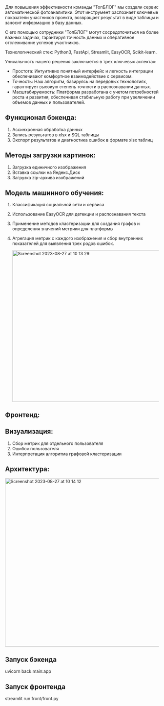 Для повышения эффективности команды "ТопБЛОГ" мы создали сервис автоматической фотоаналитики. Этот инструмент распознает ключевые показатели участников проекта, возвращает результат в виде таблицы и заносит информацию в базу данных.

С его помощью сотрудники "ТопБЛОГ" могут сосредоточиться на более важных задачах, гарантируя точность данных и оперативное отслеживание успехов участников.

Технологический стек: Python3, FastApi, Streamlit, EasyOCR, Scikit-learn.


Уникальность нашего решения заключается в трех ключевых аспектах:

- Простота: Интуитивно понятный интерфейс и легкость интеграции обеспечивают комфортное взаимодействие с сервисом.
- Точность: Наш алгоритм, базируясь на передовых технологиях, гарантирует высокую степень точности в распознавании данных.
- Масштабируемость: Платформа разработана с учетом потребностей роста и развития, обеспечивая стабильную работу при увеличении объемов данных и пользователей.

## Функционал бэкенда:
1) Ассинхронная обработка данных
2) Запись результатов в xlsx и SQL таблицы
3) Экспорт результатов и диагностика ошибок в формате xlsx таблиц

## Методы загрузки картинок:
1) Загрузка единичного изображения
2) Вставка ссылки на Яндекс.Диск
3) Загрузка zip-архива изображений
   
## Модель машинного обучения:
1) Классификация социальной сети и сервиса
2) Использование EasyOCR для детекции и распознавания текста
3) Применение методов кластеризации для создания графов и определения значений метрики для платформы
4) Агрегация метрик с каждого изображения и сбор внутренних показателей для выявления трех родов ошибок.

   <img width="495" alt="Screenshot 2023-08-27 at 10 13 29" src="https://github.com/Sapf3ar/topblog_case/assets/70803676/e6e1297c-2ce9-4d7a-88bb-83ae225ab7eb">

## Фронтенд:
 
## Визуализация:
1) Сбор метрик для отдельного пользователя
2) Ошибок пользователя
3) Интерпретация алгоритма графовой кластеризации

   
## Архитектура:
<img width="550" alt="Screenshot 2023-08-27 at 10 14 12" src="https://github.com/Sapf3ar/topblog_case/assets/70803676/fc88b733-b1e1-4225-b579-36170a0ad88f">

## Запуск бэкенда
uvicorn back.main:app

## Запуск фронтенда
streamlit run front/front.py
